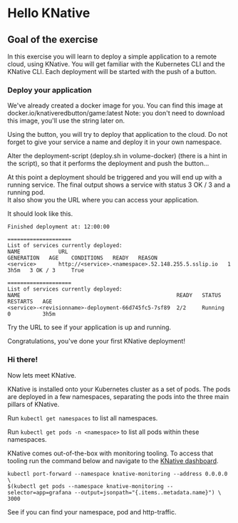 # Hello KNative
## Goal of the exercise 
In this exercise you will learn to deploy a simple application to a remote cloud, using KNative. You will get familiar with the Kubernetes CLI and the KNative CLI. 
Each deployment will be started with the push of a button. 

### Deploy your application
We've already created a docker image for you. You can find this image at
docker.io/knativeredbutton/game:latest
Note: you don't need to download this image, you'll use the string later on.

Using the button, you will try to deploy that application to the cloud. Do not forget to give your service a name and deploy it in your own namespace.

Alter the deployment-script (deploy.sh in volume-docker) (there is a hint in the script), so that it performs the deployment and push the button...

At this point a deployment should be triggered and you will end up with a running service. 
The final output shows a service with status 3 OK / 3 and a running pod.  
It also show you the URL where you can access your application. 

It should look like this. 
``` 
Finished deployment at: 12:00:00

====================
List of services currently deployed:
NAME            URL                                             GENERATION   AGE    CONDITIONS   READY   REASON
<service>       http://<service>.<namespace>.52.148.255.5.sslip.io   1       3h5m   3 OK / 3     True

====================
List of services currently deployed:
NAME                                                 READY   STATUS    RESTARTS   AGE
<service>-<revisionname>-deployment-66d745fc5-7sf89  2/2     Running   0          3h5m
```

Try the URL to see if your application is up and running.

Congratulations, you've done your first KNative deployment!



### Hi there!
Now lets meet KNative.

KNative is installed onto your Kubernetes cluster as a set of pods. The pods are deployed in a few namespaces, separating the pods into the three main pillars of KNative. 

Run `kubectl get namespaces` to list all namespaces.

Run `kubectl get pods -n <namespace>` to list all pods within these namespaces.  


KNative comes out-of-the-box with monitoring tooling. To access that tooling run the command below and navigate to the [KNative dashboard](http://localhost:3000). 

```
kubectl port-forward --namespace knative-monitoring --address 0.0.0.0 \
$(kubectl get pods --namespace knative-monitoring --selector=app=grafana --output=jsonpath="{.items..metadata.name}") \
3000
```
See if you can find your namespace, pod and http-traffic. 